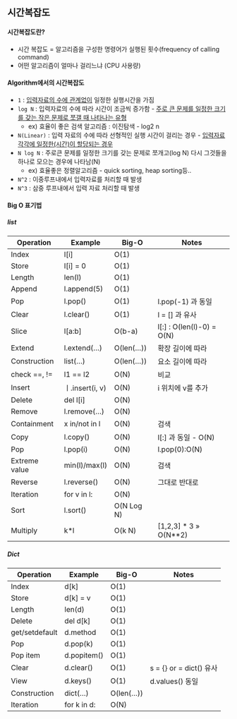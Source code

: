 ## 시간복잡도

#### 시간복잡도란?

- 시간 복잡도 = 알고리즘을 구성한 명령어가 실행된 횟수(frequency of calling command)
- 어떤 알고리즘이 얼마나 걸리느냐 (CPU 사용량)



#### Algorithm에서의 시간복잡도

- `1` : <u>입력자료의 수에 관계없이</u> 일정한 실행시간을 가짐
- `log N` : 입력자료의 수에 따라 시간이 조금씩 증가함 - <u>주로 큰 문제를 일정한 크기를 갖는 작은 문제로 쪼갤 때 나타나는 유형</u>
  - ex) 효율이 좋은 검색 알고리즘 : 이진탐색 - log2 n
- `N(Linear)`  : 입력 자료의 수에 따라 선형적인 실행 시간이 걸리는 경우 - <u>입력자료 각각에 일정한(시간)이 할당되는 경우</u>
- `N log N` : 주로큰 문제를 일정한 크기를 갖는 문제로 쪼개고(log N) 다시 그것들을 하나로 모으는 경우에 나타남(N)
  - ex) 효율좋은 정렬알고리즘 - quick sorting, heap sorting등..
- `N^2` : 이중루프내에서 입력자료를 처리할 때 발생
- `N^3` : 삼중 루프내에서 입력 자료 처리할 때 발생



#### Big O 표기법


##### list

| Operation     | Example         | Big-O      | Notes                     |
| ------------- | --------------- | ---------- | ------------------------- |
| Index         | l[i]            | O(1)       |                           |
| Store         | l[i] = 0        | O(1)       |                           |
| Length        | len(l)          | O(1)       |                           |
| Append        | l.append(5)     | O(1)       |                           |
| Pop           | l.pop()         | O(1)       | l.pop(-1) 과 동일         |
| Clear         | l.clear()       | O(1)       | l = [] 과 유사            |
| Slice         | l[a:b]          | O(b-a)     | l[:] : O(len(l)-0) = O(N) |
| Extend        | l.extend(…)     | O(len(…))  | 확장 길이에 따라          |
| Construction  | list(…)         | O(len(…))  | 요소 길이에 따라          |
| check ==, !=  | l1 == l2        | O(N)       | 비교                      |
| Insert        | ㅣ.insert(i, v) | O(N)       | i 위치에 v를 추가         |
| Delete        | del l[i]        | O(N)       |                           |
| Remove        | l.remove(…)     | O(N)       |                           |
| Containment   | x in/not in l   | O(N)       | 검색                      |
| Copy          | l.copy()        | O(N)       | l[:] 과 동일 - O(N)       |
| Pop           | l.pop(i)        | O(N)       | l.pop(0):O(N)             |
| Extreme value | min(l)/max(l)   | O(N)       | 검색                      |
| Reverse       | l.reverse()     | O(N)       | 그대로 반대로             |
| Iteration     | for v in l:     | O(N)       |                           |
| Sort          | l.sort()        | O(N Log N) |                           |
| Multiply      | k*l             | O(k N)     | [1,2,3] * 3 » O(N**2)     |

##### Dict

| Operation      | Example     | Big-O     | Notes                   |
| -------------- | ----------- | --------- | ----------------------- |
| Index          | d[k]        | O(1)      |                         |
| Store          | d[k] = v    | O(1)      |                         |
| Length         | len(d)      | O(1)      |                         |
| Delete         | del d[k]    | O(1)      |                         |
| get/setdefault | d.method    | O(1)      |                         |
| Pop            | d.pop(k)    | O(1)      |                         |
| Pop item       | d.popitem() | O(1)      |                         |
| Clear          | d.clear()   | O(1)      | s = {} or = dict() 유사 |
| View           | d.keys()    | O(1)      | d.values() 동일         |
| Construction   | dict(…)     | O(len(…)) |                         |
| Iteration      | for k in d: | O(N)      |                         |





